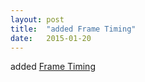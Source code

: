 ```yaml
---
layout: post
title:  "added Frame Timing"
date:   2015-01-20
---
```


added <a href="http://www.w3.org/TR/frame-timing/">Frame Timing</a>